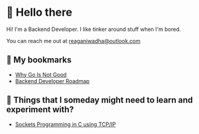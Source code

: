 # 🍣 Hello there
Hi! I'm a Backend Developer. I like tinker around stuff when I'm bored.

You can reach me out at [reaganiwadha@outlook.com](mailto://reaganiwadha@outlook.com)

## 📘 My bookmarks
* [Why Go Is Not Good](http://yager.io/programming/go.html)
* [Backend Developer Roadmap](https://roadmap.sh/backend)

## 📙 Things that I someday might need to learn and experiment with?
* [Sockets Programming in C using TCP/IP](https://www.csd.uoc.gr/~hy556/material/tutorials/cs556-3rd-tutorial.pdf)
